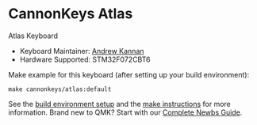 # CannonKeys Atlas

Atlas Keyboard

* Keyboard Maintainer: [Andrew Kannan](https://github.com/awkannan)
* Hardware Supported: STM32F072CBT6

Make example for this keyboard (after setting up your build environment):

    make cannonkeys/atlas:default

See the [build environment setup](https://docs.qmk.fm/#/getting_started_build_tools) and the [make instructions](https://docs.qmk.fm/#/getting_started_make_guide) for more information. Brand new to QMK? Start with our [Complete Newbs Guide](https://docs.qmk.fm/#/newbs).
